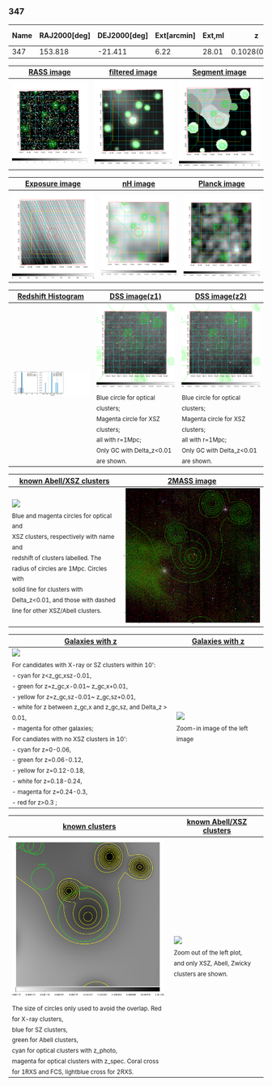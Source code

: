 <div STYLE="page-break-after: always;"></div>

### 347

|Name|RAJ2000[deg]|DEJ2000[deg] |Ext[arcmin]| Ext,ml | z | z_src| C|GC(XSZ,Delta_z<0.01)| GC(OPT,Delta_z<0.01)|GC| R_sig[arcmin] | R500[arcmin] | R500[Mpc]| CRsig[c/s] | CR500[c/s] |L500[1E44 erg/s]|F500[1E-12 erg/s/cm^2]| M500[1E14 Msun]|Tx[keV]|Cnt_sig|Beta|Rc[arcmin]|Comment|Alias|
|---|---|---|---|---|---|------|---|--------|---------|----------|---|---|---|---|---|---|---|---|---|---|---|---|---|---|
|347| 153.818| -21.411| 6.22| 28.01| 0.1028(0.006)| z1,| G| -| -| W| 10.750| 6.802| 0.771| 0.094(0.036)| 0.089(0.034)| 0.423(0.115)| 1.575(0.428)| 1.44(0.20)| 2.77(0.24)| 42.1| 0.774(-0.174+0.155)| 5.583(-1.759+1.572)| -| t315|

|[RASS image](../image/347/347_img.pdf)|[filtered image](../image/347/347_fil.pdf)|[Segment image](../image/347/347_seg.pdf)|
|-------------------|--------------------|-------------------|
| <img src="../image/347/347_img.png" width="300">  | <img src="../image/347/347_fil.png" width="300">   | <img src="../image/347/347_seg.png" width="300">  |

|[Exposure image](../image/347/347_mex.pdf)| [nH image](../image/347/347_nh.pdf)| [Planck image](../image/347/347_p.pdf)|
|-------------------|--------------------|-------------------|
|<img src="../image/347/347_mex.png" width="300">   | <img src="../image/347/347_nh.png" width="300">    | <img src="../image/347/347_p.png" width="300"> |

|[Redshift Histogram](../image/347/347_zg.pdf) | [DSS image(z1)](../image/347/347_dss_z1.pdf)      |  [DSS image(z2)](../image/347/347_dss_z2.pdf)    |
|-------------------|--------------------|-------------------|
|<img src="../image/347/347_zg.png" width="300"> |<img src="../image/347/347_dss_z1.png" width="300"> <sub><br>Blue circle for optical clusters; <br>Magenta circle for XSZ clusters; <br>all with r=1Mpc; <br>Only GC with Delta_z<0.01 are shown. </sub>| <img src="../image/347/347_dss_z2.png" width="300"><sub><br>Blue circle for optical clusters; <br>Magenta circle for XSZ clusters; <br>all with r=1Mpc; <br>Only GC with Delta_z<0.01 are shown. </sub> |

|[known Abell/XSZ clusters](../image/347/347_m.pdf) | [2MASS image](../image/347/347_2mass.pdf)      |
|-------------------|-------------------|
|<img src=../image/347/347_m.png width="300"> <br><sub>Blue and magenta circles for optical and <br>XSZ clusters, respectively with name and <br>redshift of clusters labelled. The <br>radius of circles are 1Mpc. Circles with <br>solid line for clusters with <br>Delta_z<0.01, and those with dashed <br>line for other XSZ/Abell clusters.        </sub>|<img src="../image/347/347_2mass.png" width="300">  |

|[Galaxies with z](../image/347/347_opt_ned.pdf) |[Galaxies with z](../image/347/347_opt_ned_zoom.pdf) |
|-------------------|-------------------|
| <img src=../image/347/347_opt_ned.png width="300"> <br><sub> For candidates with X-ray or SZ clusters within 10': <br> - cyan for z<z_gc,xsz-0.01, <br> - green for z=z_gc,x-0.01~ z_gc,x+0.01, <br> - yellow for z=z_gc,sz-0.01~ z_gc,sz+0.01, <br> - white for z between z_gc,x and z_gc,sz, and Delta_z > 0.01, <br> - magenta for other galaxies; <br>For candiates with no XSZ clusters in 10': <br> - cyan for z=0-0.06, <br> - green for z=0.06-0.12, <br> - yellow for z=0.12-0.18, <br> - white for z=0.18-0.24, <br> - magenta for z=0.24-0.3, <br> - red for z>0.3 ;  </sub>|<img src=../image/347/347_opt_ned_zoom.png width="300">  <br><sub> Zoom-in image of the left image</sub>|

|[known clusters](../image/347/347_gc.pdf) |[known Abell/XSZ clusters](../image/347/347_gc_large.pdf) |
|-------------------|-------------------|
| <img src=../image/347/347_gc.png width="300"> <br><sub> The size of circles only used to avoid the overlap. Red for X-ray clusters, <br> blue for SZ clusters, <br> green for Abell clusters, <br> cyan for optical clusters with z_photo, <br> magenta for optical clusters with z_spec. Coral cross for 1RXS and FCS, lightblue cross for 2RXS. </sub>|<img src=../image/347/347_gc_large.png width="300"> <br><sub> Zoom out of the left plot, <br> and only XSZ, Abell, Zwicky clusters are shown. </sub> |



